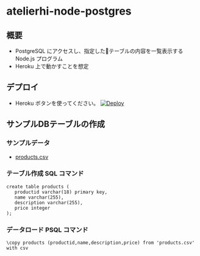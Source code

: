 # atelierhi-node-postgres

## 概要
- PostgreSQL にアクセスし、指定したテーブルの内容を一覧表示する Node.js プログラム
- Heroku 上で動かすことを想定

## デプロイ
- Heroku ボタンを使ってください。
[![Deploy](https://www.herokucdn.com/deploy/button.png)](https://heroku.com/deploy)

## サンプルDBテーブルの作成
### サンプルデータ
- [products.csv](https://github.com/hinabasfdc/atelierhi-node-postgres/blob/master/products.csv)
### テーブル作成 SQL コマンド
```
create table products (
   productid varchar(18) primary key,
   name varchar(255),
   description varchar(255),
   price integer
);
```
### データロード PSQL コマンド
```
\copy products (productid,name,description,price) from 'products.csv' with csv
```